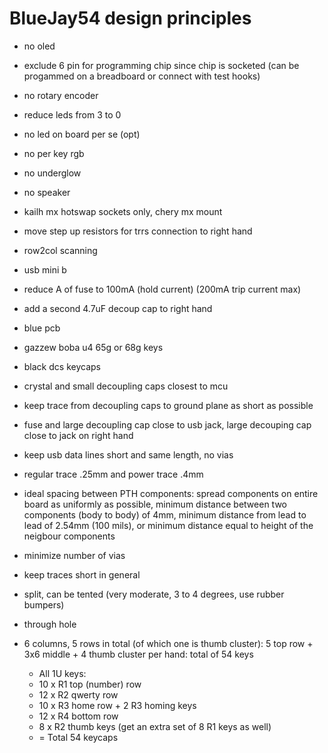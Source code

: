 # BlueJay54 design principles

- no oled
- exclude 6 pin for programming chip since chip is socketed (can be progammed on a breadboard or connect with test hooks)
- no rotary encoder
- reduce leds from 3 to 0
- no led on board per se (opt)
- no per key rgb
- no underglow
- no speaker

- kailh mx hotswap sockets only, chery mx mount
- move step up resistors for trrs connection to right hand
- row2col scanning
- usb mini b
- reduce A of fuse to 100mA (hold current) (200mA trip current max)
- add a second 4.7uF decoup cap to right hand

- blue pcb
- gazzew boba u4 65g or 68g keys
- black dcs keycaps

- crystal and small decoupling caps closest to mcu
- keep trace from decoupling caps to ground plane as short as possible
- fuse and large decoupling cap close to usb jack, large decouping cap close to jack on right hand
- keep usb data lines short and same length, no vias
- regular trace .25mm and power trace .4mm
- ideal spacing between PTH components: spread components on entire board as uniformly as possible, minimum distance between two components (body to body) of 4mm, minimum distance from lead to lead of 2.54mm (100 mils), or minimum distance equal to height of the neigbour components
- minimize number of vias
- keep traces short in general

- split, can be tented (very moderate, 3 to 4 degrees, use rubber bumpers)

- through hole

- 6 columns, 5 rows in total (of which one is thumb cluster): 5 top row + 3x6 middle + 4 thumb cluster per hand: total of 54 keys
	+ All 1U keys:
	+ 10 x R1 top (number) row
	+ 12 x R2 qwerty row
	+ 10 x R3 home row + 2 R3 homing keys
	+ 12 x R4 bottom row
	+ 8 x R2 thumb keys (get an extra set of 8 R1 keys as well)
	+ = Total 54 keycaps